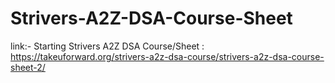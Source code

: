 # Strivers-A2Z-DSA-Course-Sheet


link:- Starting Strivers A2Z DSA Course/Sheet : https://takeuforward.org/strivers-a2z-dsa-course/strivers-a2z-dsa-course-sheet-2/ 

